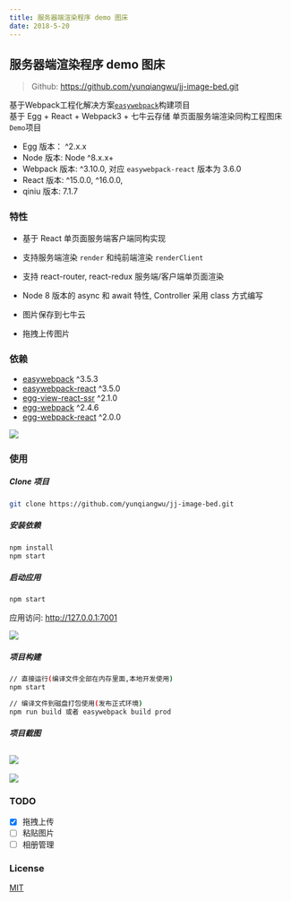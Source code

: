 ```yaml
---
title: 服务器端渲染程序 demo 图床
date: 2018-5-20
---
```

## 服务器端渲染程序 demo 图床

> Github: https://github.com/yunqiangwu/jj-image-bed.git

基于Webpack工程化解决方案[`easywebpack`](https://zhuanlan.zhihu.com/p/28322014)构建项目  
基于 Egg + React + Webpack3 + 七牛云存储 单页面服务端渲染同构工程图床`Demo`项目

- Egg 版本： ^2.x.x
- Node 版本: Node ^8.x.x+
- Webpack 版本: ^3.10.0, 对应 `easywebpack-react` 版本为 3.6.0
- React 版本: ^15.0.0, ^16.0.0, 
- qiniu 版本: 7.1.7


### 特性

- 基于 React 单页面服务端客户端同构实现

- 支持服务端渲染 `render` 和纯前端渲染 `renderClient`

- 支持 react-router, react-redux 服务端/客户端单页面渲染

- Node 8 版本的 async 和 await 特性, Controller 采用 class 方式编写

- 图片保存到七牛云

- 拖拽上传图片


### 依赖

- [easywebpack](https://github.com/hubcarl/easywebpack) ^3.5.3
- [easywebpack-react](https://github.com/hubcarl/easywebpack-react) ^3.5.0
- [egg-view-react-ssr](https://github.com/hubcarl/egg-view-react-ssr) ^2.1.0
- [egg-webpack](https://github.com/hubcarl/egg-webpack) ^2.4.6
- [egg-webpack-react](https://github.com/hubcarl/egg-webpack-react) ^2.0.0

![](http://7xsjnn.com2.z0.glb.clouddn.com/15271170207529.jpg)




### 使用


##### Clone 项目

```bash
git clone https://github.com/yunqiangwu/jj-image-bed.git
```

##### 安装依赖

```bash
npm install
npm start
```

##### 启动应用

```bash
npm start
```

应用访问: http://127.0.0.1:7001

![](http://7xsjnn.com2.z0.glb.clouddn.com/15271170561959.png)


##### 项目构建

```bash
// 直接运行(编译文件全部在内存里面,本地开发使用)
npm start

// 编译文件到磁盘打包使用(发布正式环境)
npm run build 或者 easywebpack build prod
```

##### 项目截图

![](http://7xsjnn.com2.z0.glb.clouddn.com/15271168264465.jpg)
---
![](http://7xsjnn.com2.z0.glb.clouddn.com/15271169015438.jpg)

### TODO

- [x] 拖拽上传
- [ ] 粘贴图片
- [ ] 相册管理

### License

[MIT](LICENSE)




